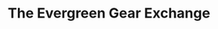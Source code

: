 ---
title: "The Evergreen Gear Exchange"
url: /spokane/the-evergreen-gear-exchange/
shop: outdoor
---